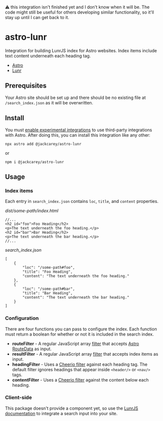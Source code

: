⚠️ this integration isn't finished yet and I don't know when it will be. The code might still be useful for others developing similar functionality, so it'll stay up until I can get back to it.

# astro-lunr

Integration for building LunrJS index for Astro websites. Index items include text content underneath each heading tag.

- [Astro](https://astro.build/)
- [Lunr](https://lunrjs.com/)

## Prerequisites

Your Astro site should be set up and there should be no existing file at `/search_index.json` as it will be overwritten.

## Install

You must [enable experimental integrations](https://docs.astro.build/en/guides/integrations-guide/#finding-more-integrations) to use third-party integrations with Astro. After doing this, you can install this integration like any other:

```
npx astro add @jackcarey/astro-lunr
```
or
```
npm i @jackcarey/astro-lunr
```
## Usage

### Index items

Each entry in `search_index.json` contains `loc`, `title`, and `content` properties.

*dist/some-path/index.html*
```
//...
<h2 id="foo">Foo Heading</h2>
<p>The text underneath the foo heading.</p>
<h2 id="bar">Bar Heading</h2>
<p>The text underneath the bar heading.</p>
//...
```

*search_index.json*
```
[
    {
        "loc": "/some-path#foo",
        "title": "Foo Heading",
        "content": "The text underneath the foo heading."
    },
    {
        "loc": "/some-path#bar",
        "title": "Bar Heading",
        "content": "The text underneath the bar heading."
    }
]
```

### Configuration

There are four functions you can pass to configure the index. Each function must return a boolean for whether or not it is included in the search index.

- **routeFilter** - A regular JavaScript array [filter](https://developer.mozilla.org/en-US/docs/Web/JavaScript/Reference/Global_Objects/Array/filter) that accepts [Astro RouteData](https://docs.astro.build/en/reference/integrations-reference/#routes-option) as input. 
- **resultFilter** - A regular JavaScript array [filter](https://developer.mozilla.org/en-US/docs/Web/JavaScript/Reference/Global_Objects/Array/filter) that accepts index items as input.
- **headingFilter** - Uses a [Cheerio filter](https://cheerio.js.org/classes/Cheerio.html#filter) against each heading tag. The default filter ignores headings that appear inside `<header/>` or `<nav/>` tags.
- **contentFilter** - Uses a [Cheerio filter](https://cheerio.js.org/classes/Cheerio.html#filter) against the content below each heading.

### Client-side

This package doesn't provide a component yet, so use the [LunrJS documentation](https://lunrjs.com/guides/getting_started.html) to integrate a search input into your site.


